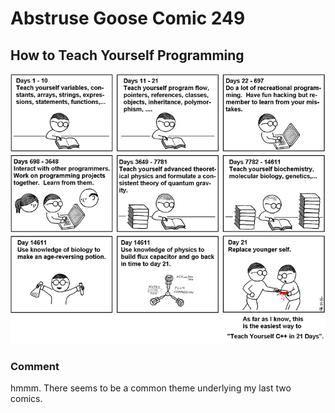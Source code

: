# Abstruse Goose Comic 249
## How to Teach Yourself Programming

![image](ars_longa_vita_brevis.png)
### Comment
hmmm. There seems to be a common theme underlying my last two comics.
